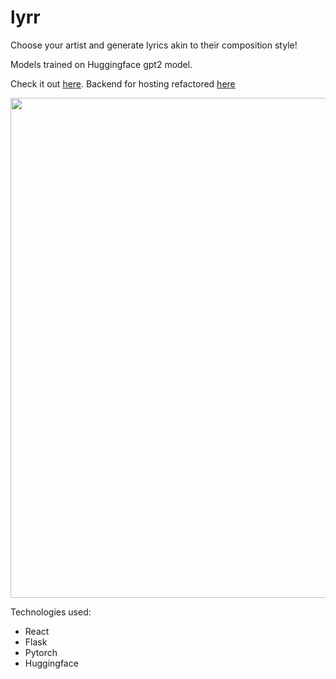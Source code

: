 # lyrr

Choose your artist and generate lyrics akin to their composition style!

Models trained on Huggingface gpt2 model.

Check it out <a href="https://effervescent-cassata-80a49a.netlify.app/">here</a>. Backend for hosting refactored <a href="https://github.com/adabingw/lyrr-cdk">here</a>

<img src="https://i.imgur.com/g55UQOO.jpg" width="800px" />

Technologies used:
* React
* Flask
* Pytorch 
* Huggingface
